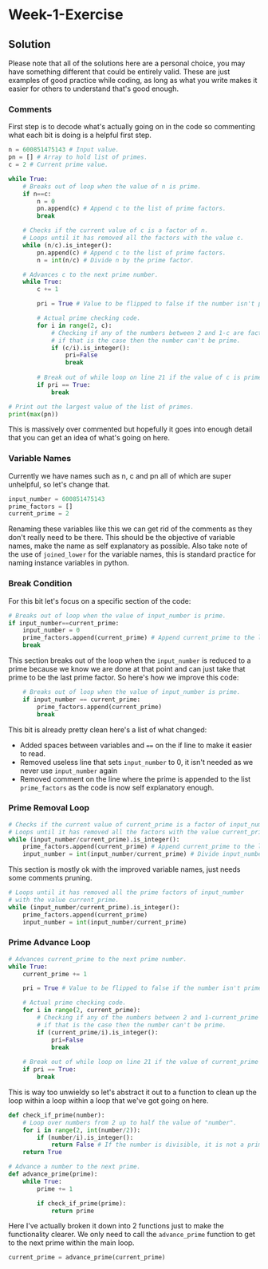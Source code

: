 # Week-1-Exercise

## Solution

Please note that all of the solutions here are a personal choice, you may have something different that could be entirely valid. These are just examples of good practice while coding, as long as what you write makes it easier for others to understand that's good enough.

### Comments

First step is to decode what's actually going on in the code so commenting what each bit is doing is a helpful first step.

```python
n = 600851475143 # Input value.
pn = [] # Array to hold list of primes.
c = 2 # Current prime value.

while True:
    # Breaks out of loop when the value of n is prime.
    if n==c:
        n = 0
        pn.append(c) # Append c to the list of prime factors.
        break

    # Checks if the current value of c is a factor of n.
    # Loops until it has removed all the factors with the value c.
    while (n/c).is_integer():
        pn.append(c) # Append c to the list of prime factors.
        n = int(n/c) # Divide n by the prime factor.

    # Advances c to the next prime number.
    while True:
        c += 1

        pri = True # Value to be flipped to false if the number isn't prime.

        # Actual prime checking code.
        for i in range(2, c):
            # Checking if any of the numbers between 2 and 1-c are factors, 
            # if that is the case then the number can't be prime.
            if (c/i).is_integer():
                pri=False
                break
        
        # Break out of while loop on line 21 if the value of c is prime.
        if pri == True:
            break

# Print out the largest value of the list of primes.
print(max(pn))
```

This is massively over commented but hopefully it goes into enough detail that you can get an idea of what's going on here.

### Variable Names

Currently we have names such as n, c and pn all of which are super unhelpful, so let's change that.

```python
input_number = 600851475143
prime_factors = []
current_prime = 2
```

Renaming these variables like this we can get rid of the comments as they don't really need to be there. This should be the objective of variable names, make the name as self explanatory as possible. Also take note of the use of `joined_lower` for the variable names, this is standard practice for naming instance variables in python.

### Break Condition

For this bit let's focus on a specific section of the code:

```python
# Breaks out of loop when the value of input_number is prime.
if input_number==current_prime:
    input_number = 0
    prime_factors.append(current_prime) # Append current_prime to the list of prime factors.
    break
```

This section breaks out of the loop when the `input_number` is reduced to a prime because we know we are done at that point and can just take that prime to be the last prime factor. So here's how we improve this code:

```python
    # Breaks out of loop when the value of input_number is prime.
    if input_number == current_prime:
        prime_factors.append(current_prime)
        break
```

This bit is already pretty clean here's a list of what changed:
- Added spaces between variables and `==` on the if line to make it easier to read.
- Removed useless line that sets `input_number` to 0, it isn't needed as we never use `input_number` again
- Removed comment on the line where the prime is appended to the list `prime_factors` as the code is now self explanatory enough.

### Prime Removal Loop

```python
# Checks if the current value of current_prime is a factor of input_number.
# Loops until it has removed all the factors with the value current_prime.
while (input_number/current_prime).is_integer():
    prime_factors.append(current_prime) # Append current_prime to the list of prime factors.
    input_number = int(input_number/current_prime) # Divide input_number by the prime factor.
```

This section is mostly ok with the improved variable names, just needs some comments pruning.

```python
# Loops until it has removed all the prime factors of input_number 
# with the value current_prime.
while (input_number/current_prime).is_integer():
    prime_factors.append(current_prime) 
    input_number = int(input_number/current_prime) 
```

### Prime Advance Loop

```python
# Advances current_prime to the next prime number.
while True:
    current_prime += 1

    pri = True # Value to be flipped to false if the number isn't prime.

    # Actual prime checking code.
    for i in range(2, current_prime):
        # Checking if any of the numbers between 2 and 1-current_prime are factors, 
        # if that is the case then the number can't be prime.
        if (current_prime/i).is_integer():
            pri=False
            break
    
    # Break out of while loop on line 21 if the value of current_prime is prime.
    if pri == True:
        break
```

This is way too unwieldy so let's abstract it out to a function to clean up the loop within a loop within a loop that we've got going on here.

```python
def check_if_prime(number):
    # Loop over numbers from 2 up to half the value of "number".
    for i in range(2, int(number/2)):
        if (number/i).is_integer():
            return False # If the number is divisible, it is not a prime.
    return True

# Advance a number to the next prime.
def advance_prime(prime):
    while True:
        prime += 1

        if check_if_prime(prime):
            return prime
```

Here I've actually broken it down into 2 functions just to make the functionality clearer. We only need to call the `advance_prime` function to get to the next prime within the main loop.

```python
current_prime = advance_prime(current_prime)
```